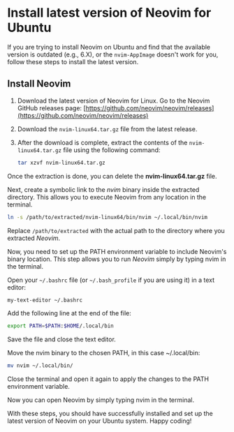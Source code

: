 # Install latest version of Neovim for Ubuntu

If you are trying to install Neovim on Ubuntu and find that the available version is outdated (e.g., 6.X), or the `nvim-AppImage` doesn't work for you, follow these steps to install the latest version.

## Install Neovim

1. Download the latest version of Neovim for Linux. Go to the Neovim GitHub releases page: [https://github.com/neovim/neovim/releases](https://github.com/neovim/neovim/releases)

2. Download the `nvim-linux64.tar.gz` file from the latest release.

3. After the download is complete, extract the contents of the `nvim-linux64.tar.gz` file using the following command:

   ```bash
   tar xzvf nvim-linux64.tar.gz
   ```
Once the extraction is done, you can delete the **nvim-linux64.tar.gz** file.

Next, create a symbolic link to the *nvim* binary inside the extracted directory.
This allows you to execute Neovim from any location in the terminal.

```bash
ln -s /path/to/extracted/nvim-linux64/bin/nvim ~/.local/bin/nvim
```
Replace `/path/to/extracted` with the actual path to the directory where you extracted *Neovim*.

Now, you need to set up the PATH environment variable to include Neovim's binary location.
This step allows you to run *Neovim* simply by typing nvim in the terminal.

Open your `~/.bashrc` file (or `~/.bash_profile` if you are using it) in a text editor:

```bash
my-text-editor ~/.bashrc
```
Add the following line at the end of the file:

```bash
export PATH=$PATH:$HOME/.local/bin
```
Save the file and close the text editor.

Move the nvim binary to the chosen PATH, in this case ~/.local/bin:

```bash
mv nvim ~/.local/bin/
```
Close the terminal and open it again to apply the changes to the PATH environment variable.

Now you can open Neovim by simply typing nvim in the terminal.

With these steps, you should have successfully installed and set up the latest version of Neovim on your Ubuntu system. Happy coding!
